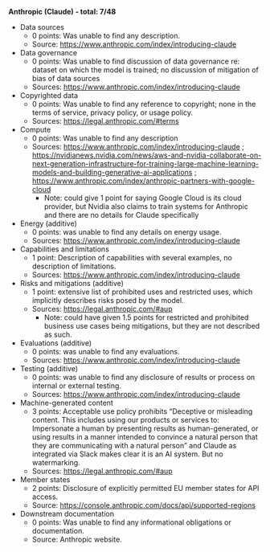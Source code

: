 ﻿**Anthropic (Claude) - total: 7/48**

- Data sources
   - 0 points: Was unable to find any description.
   - Source: <https://www.anthropic.com/index/introducing-claude> 
- Data governance
   - 0 points: Was unable to find discussion of data governance re: dataset on which the model is trained; no discussion of mitigation of bias of data sources
   - Sources: <https://www.anthropic.com/index/introducing-claude> 
- Copyrighted data
   - 0 points: Was unable to find any reference to copyright; none in the terms of service, privacy policy, or usage policy.
   - Sources: <https://legal.anthropic.com/#terms> 
- Compute
   - 0 points: Was unable to find any description
   - Sources: <https://www.anthropic.com/index/introducing-claude> ; <https://nvidianews.nvidia.com/news/aws-and-nvidia-collaborate-on-next-generation-infrastructure-for-training-large-machine-learning-models-and-building-generative-ai-applications> ; <https://www.anthropic.com/index/anthropic-partners-with-google-cloud>
      - Note: could give 1 point for saying Google Cloud is its cloud provider, but Nvidia also claims to train systems for Anthropic and there are no details for Claude specifically
- Energy (additive)
   - 0 points: was unable to find any details on energy usage.
   - Sources: <https://www.anthropic.com/index/introducing-claude>
- Capabilities and limitations
   - 1 point: Description of capabilities with several examples, no description of limitations.
   - Sources: <https://www.anthropic.com/index/introducing-claude>
- Risks and mitigations (additive)
   - 1 point: extensive list of prohibited uses and restricted uses, which implicitly describes risks posed by the model.
   - Sources: <https://legal.anthropic.com/#aup>
      - Note: could have given 1.5 points for restricted and prohibited business use cases being mitigations, but they are not described as such.
- Evaluations (additive)
   - 0 points: was unable to find any evaluations.
   - Sources: <https://www.anthropic.com/index/introducing-claude>
- Testing (additive)
   - 0 points: was unable to find any disclosure of results or process on internal or external testing. 
   - Sources: <https://www.anthropic.com/index/introducing-claude> 
- Machine-generated content
   - 3 points: Acceptable use policy prohibits “Deceptive or misleading content. This includes using our products or services to: Impersonate a human by presenting results as human-generated, or using results in a manner intended to convince a natural person that they are communicating with a natural person” and Claude as integrated via Slack makes clear it is an AI system. But no watermarking.
   - Sources: <https://legal.anthropic.com/#aup> 
- Member states
   - 2 points: Disclosure of explicitly permitted EU member states for API access. 
   - Source: <https://console.anthropic.com/docs/api/supported-regions> 
- Downstream documentation
   - 0 points: Was unable to find any informational obligations or documentation.
   - Source: Anthropic website.
